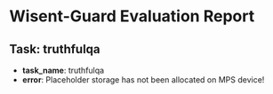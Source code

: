 # Wisent-Guard Evaluation Report

## Task: truthfulqa

- **task_name**: truthfulqa
- **error**: Placeholder storage has not been allocated on MPS device!

